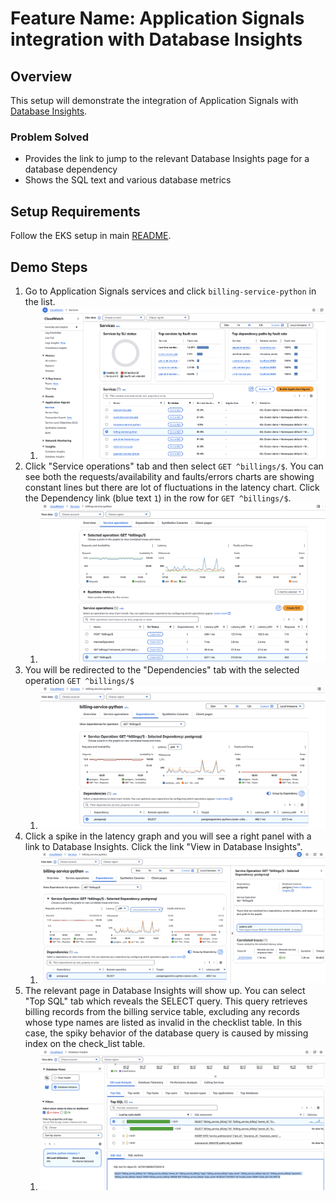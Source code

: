 # Feature Name: Application Signals integration with Database Insights

## Overview
This setup will demonstrate the integration of Application Signals with [Database Insights](https://docs.aws.amazon.com/AmazonCloudWatch/latest/monitoring/Database-Insights.html).


### Problem Solved
- Provides the link to jump to the relevant Database Insights page for a database dependency
- Shows the SQL text and various database metrics

## Setup Requirements
Follow the EKS setup in main [README](https://github.com/aws-observability/application-signals-demo?tab=readme-ov-file#eks-demo).

## Demo Steps
1. Go to Application Signals services and click `billing-service-python` in the list.
   1. ![img.png](imgs/rds_0.png)
2. Click "Service operations" tab and then select `GET ^billings/$`. You can see both the requests/availability and faults/errors charts are showing constant lines but there are lot of fluctuations in the latency chart. Click the Dependency link (blue text `1`) in the row for `GET ^billings/$`.
   1. ![img.png](imgs/rds_1.png)
3. You will be redirected to the "Dependencies" tab with the selected operation `GET ^billings/$`
   1. ![img.png](imgs/rds_2.png)
4. Click a spike in the latency graph and you will see a right panel with a link to Database Insights. Click the link "View in Database Insights". 
   1. ![img.png](imgs/rds_3.png)
5. The relevant page in Database Insights will show up. You can select "Top SQL" tab which reveals the SELECT query. This query retrieves billing records from the billing service table, excluding any records whose type names are listed as invalid in the checklist table. In this case, the spiky behavior of the database query is caused by missing index on the check_list table. 
   1. ![img.png](imgs/rds_4.png)


